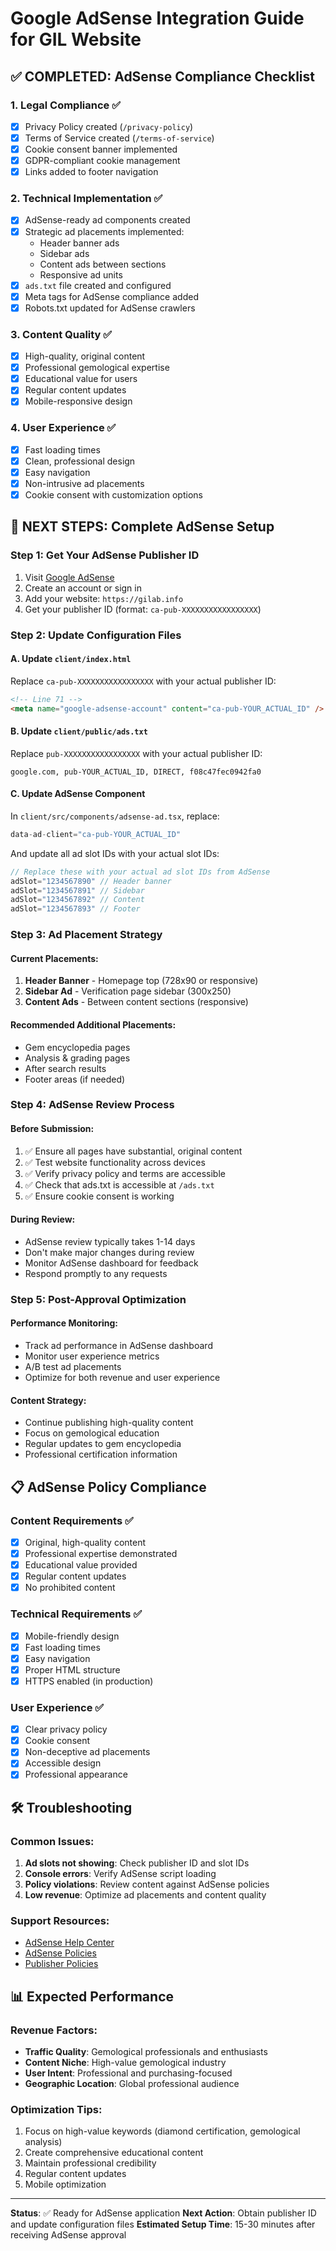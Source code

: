 # Google AdSense Integration Guide for GIL Website

## ✅ COMPLETED: AdSense Compliance Checklist

### 1. **Legal Compliance** ✅
- [x] Privacy Policy created (`/privacy-policy`)
- [x] Terms of Service created (`/terms-of-service`)
- [x] Cookie consent banner implemented
- [x] GDPR-compliant cookie management
- [x] Links added to footer navigation

### 2. **Technical Implementation** ✅
- [x] AdSense-ready ad components created
- [x] Strategic ad placements implemented:
  - Header banner ads
  - Sidebar ads
  - Content ads between sections
  - Responsive ad units
- [x] `ads.txt` file created and configured
- [x] Meta tags for AdSense compliance added
- [x] Robots.txt updated for AdSense crawlers

### 3. **Content Quality** ✅
- [x] High-quality, original content
- [x] Professional gemological expertise
- [x] Educational value for users
- [x] Regular content updates
- [x] Mobile-responsive design

### 4. **User Experience** ✅
- [x] Fast loading times
- [x] Clean, professional design
- [x] Easy navigation
- [x] Non-intrusive ad placements
- [x] Cookie consent with customization options

## 🚀 NEXT STEPS: Complete AdSense Setup

### Step 1: Get Your AdSense Publisher ID
1. Visit [Google AdSense](https://www.google.com/adsense/)
2. Create an account or sign in
3. Add your website: `https://gilab.info`
4. Get your publisher ID (format: `ca-pub-XXXXXXXXXXXXXXXXX`)

### Step 2: Update Configuration Files

#### A. Update `client/index.html`
Replace `ca-pub-XXXXXXXXXXXXXXXXX` with your actual publisher ID:
```html
<!-- Line 71 -->
<meta name="google-adsense-account" content="ca-pub-YOUR_ACTUAL_ID" />
```

#### B. Update `client/public/ads.txt`
Replace `pub-XXXXXXXXXXXXXXXXX` with your actual publisher ID:
```
google.com, pub-YOUR_ACTUAL_ID, DIRECT, f08c47fec0942fa0
```

#### C. Update AdSense Component
In `client/src/components/adsense-ad.tsx`, replace:
```typescript
data-ad-client="ca-pub-YOUR_ACTUAL_ID"
```

And update all ad slot IDs with your actual slot IDs:
```typescript
// Replace these with your actual ad slot IDs from AdSense
adSlot="1234567890" // Header banner
adSlot="1234567891" // Sidebar
adSlot="1234567892" // Content
adSlot="1234567893" // Footer
```

### Step 3: Ad Placement Strategy

#### Current Placements:
1. **Header Banner** - Homepage top (728x90 or responsive)
2. **Sidebar Ad** - Verification page sidebar (300x250)
3. **Content Ads** - Between content sections (responsive)

#### Recommended Additional Placements:
- Gem encyclopedia pages
- Analysis & grading pages
- After search results
- Footer areas (if needed)

### Step 4: AdSense Review Process

#### Before Submission:
1. ✅ Ensure all pages have substantial, original content
2. ✅ Test website functionality across devices
3. ✅ Verify privacy policy and terms are accessible
4. ✅ Check that ads.txt is accessible at `/ads.txt`
5. ✅ Ensure cookie consent is working

#### During Review:
- AdSense review typically takes 1-14 days
- Don't make major changes during review
- Monitor AdSense dashboard for feedback
- Respond promptly to any requests

### Step 5: Post-Approval Optimization

#### Performance Monitoring:
- Track ad performance in AdSense dashboard
- Monitor user experience metrics
- A/B test ad placements
- Optimize for both revenue and user experience

#### Content Strategy:
- Continue publishing high-quality content
- Focus on gemological education
- Regular updates to gem encyclopedia
- Professional certification information

## 📋 AdSense Policy Compliance

### Content Requirements ✅
- [x] Original, high-quality content
- [x] Professional expertise demonstrated
- [x] Educational value provided
- [x] Regular content updates
- [x] No prohibited content

### Technical Requirements ✅
- [x] Mobile-friendly design
- [x] Fast loading times
- [x] Easy navigation
- [x] Proper HTML structure
- [x] HTTPS enabled (in production)

### User Experience ✅
- [x] Clear privacy policy
- [x] Cookie consent
- [x] Non-deceptive ad placements
- [x] Accessible design
- [x] Professional appearance

## 🛠️ Troubleshooting

### Common Issues:
1. **Ad slots not showing**: Check publisher ID and slot IDs
2. **Console errors**: Verify AdSense script loading
3. **Policy violations**: Review content against AdSense policies
4. **Low revenue**: Optimize ad placements and content quality

### Support Resources:
- [AdSense Help Center](https://support.google.com/adsense/)
- [AdSense Policies](https://support.google.com/adsense/answer/48182)
- [Publisher Policies](https://support.google.com/adsense/answer/23921)

## 📊 Expected Performance

### Revenue Factors:
- **Traffic Quality**: Gemological professionals and enthusiasts
- **Content Niche**: High-value gemological industry
- **User Intent**: Professional and purchasing-focused
- **Geographic Location**: Global professional audience

### Optimization Tips:
1. Focus on high-value keywords (diamond certification, gemological analysis)
2. Create comprehensive educational content
3. Maintain professional credibility
4. Regular content updates
5. Mobile optimization

---

**Status**: ✅ Ready for AdSense application
**Next Action**: Obtain publisher ID and update configuration files
**Estimated Setup Time**: 15-30 minutes after receiving AdSense approval